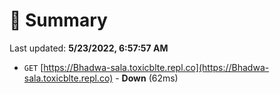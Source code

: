 # 📖 Summary
Last updated: **5/23/2022, 6:57:57 AM**

- `GET` [https://Bhadwa-sala.toxicblte.repl.co](https://Bhadwa-sala.toxicblte.repl.co) - **Down** (62ms)
